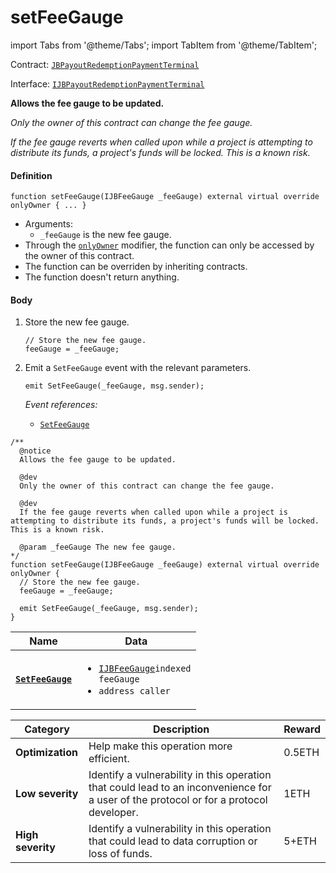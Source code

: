 # setFeeGauge

import Tabs from '@theme/Tabs';
import TabItem from '@theme/TabItem';

Contract: [`JBPayoutRedemptionPaymentTerminal`](/api/contracts/or-abstract/jbpayoutredemptionpaymentterminal/README.md)​‌

Interface: [`IJBPayoutRedemptionPaymentTerminal`](/api/interfaces/ijbpayoutredemptionpaymentterminal.md)

<Tabs>
<TabItem value="Step by step" label="Step by step">

**Allows the fee gauge to be updated.**

_Only the owner of this contract can change the fee gauge._

_If the fee gauge reverts when called upon while a project is attempting to distribute its funds, a project's funds will be locked. This is a known risk._

#### Definition

```
function setFeeGauge(IJBFeeGauge _feeGauge) external virtual override onlyOwner { ... }
```

* Arguments:
  * `_feeGauge` is the new fee gauge.
* Through the [`onlyOwner`](https://docs.openzeppelin.com/contracts/2.x/api/ownership#Ownable-onlyOwner--) modifier, the function can only be accessed by the owner of this contract.
* The function can be overriden by inheriting contracts.
* The function doesn't return anything.

#### Body

1.  Store the new fee gauge.

    ```
    // Store the new fee gauge.
    feeGauge = _feeGauge;
    ```
2.  Emit a `SetFeeGauge` event with the relevant parameters.

    ```
    emit SetFeeGauge(_feeGauge, msg.sender);
    ```

    _Event references:_

    * [`SetFeeGauge`](/api/contracts/or-abstract/jbpayoutredemptionpaymentterminal/events/setfeegauge.md)

</TabItem>

<TabItem value="Code" label="Code">

```
/**
  @notice
  Allows the fee gauge to be updated.

  @dev
  Only the owner of this contract can change the fee gauge.

  @dev
  If the fee gauge reverts when called upon while a project is attempting to distribute its funds, a project's funds will be locked. This is a known risk.

  @param _feeGauge The new fee gauge.
*/
function setFeeGauge(IJBFeeGauge _feeGauge) external virtual override onlyOwner {
  // Store the new fee gauge.
  feeGauge = _feeGauge;

  emit SetFeeGauge(_feeGauge, msg.sender);
}
```

</TabItem>

<TabItem value="Events" label="Events">

| Name                                          | Data                                                                                                                                                    |
| --------------------------------------------- | ------------------------------------------------------------------------------------------------------------------------------------------------------- |
| [**`SetFeeGauge`**](/api/contracts/or-abstract/jbpayoutredemptionpaymentterminal/events/setfeegauge.md) | <ul><li><code>[IJBFeeGauge](/api/interfaces/ijbfeegauge.md)indexed feeGauge</code></li><li><code>address caller</code></li></ul> |

</TabItem>

<TabItem value="Bug bounty" label="Bug bounty">

| Category          | Description                                                                                                                            | Reward |
| ----------------- | -------------------------------------------------------------------------------------------------------------------------------------- | ------ |
| **Optimization**  | Help make this operation more efficient.                                                                                               | 0.5ETH |
| **Low severity**  | Identify a vulnerability in this operation that could lead to an inconvenience for a user of the protocol or for a protocol developer. | 1ETH   |
| **High severity** | Identify a vulnerability in this operation that could lead to data corruption or loss of funds.                                        | 5+ETH  |

</TabItem>
</Tabs>
